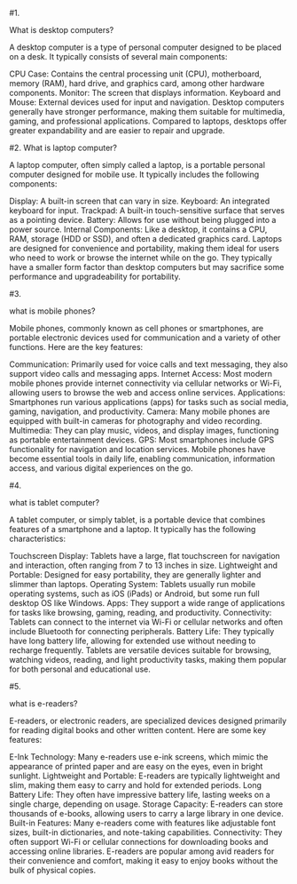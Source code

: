#1. 


What is desktop computers?


A desktop computer is a type of personal computer designed to be placed on a desk. It typically consists of several main components:

CPU Case: Contains the central processing unit (CPU), motherboard, memory (RAM), hard drive, and graphics card, among other hardware components.
Monitor: The screen that displays information.
Keyboard and Mouse: External devices used for input and navigation.
Desktop computers generally have stronger performance, making them suitable for multimedia, gaming, and professional applications. Compared to laptops, desktops offer greater expandability and are easier to repair and upgrade.



#2. 
What is laptop computer?


A laptop computer, often simply called a laptop, is a portable personal computer designed for mobile use. It typically includes the following components:

Display: A built-in screen that can vary in size.
Keyboard: An integrated keyboard for input.
Trackpad: A built-in touch-sensitive surface that serves as a pointing device.
Battery: Allows for use without being plugged into a power source.
Internal Components: Like a desktop, it contains a CPU, RAM, storage (HDD or SSD), and often a dedicated graphics card.
Laptops are designed for convenience and portability, making them ideal for users who need to work or browse the internet while on the go. They typically have a smaller form factor than desktop computers but may sacrifice some performance and upgradeability for portability.

#3.  

what is mobile phones?

Mobile phones, commonly known as cell phones or smartphones, are portable electronic devices used for communication and a variety of other functions. Here are the key features:

Communication: Primarily used for voice calls and text messaging, they also support video calls and messaging apps.
Internet Access: Most modern mobile phones provide internet connectivity via cellular networks or Wi-Fi, allowing users to browse the web and access online services.
Applications: Smartphones run various applications (apps) for tasks such as social media, gaming, navigation, and productivity.
Camera: Many mobile phones are equipped with built-in cameras for photography and video recording.
Multimedia: They can play music, videos, and display images, functioning as portable entertainment devices.
GPS: Most smartphones include GPS functionality for navigation and location services.
Mobile phones have become essential tools in daily life, enabling communication, information access, and various digital experiences on the go.


#4.


what is tablet computer?

A tablet computer, or simply tablet, is a portable device that combines features of a smartphone and a laptop. It typically has the following characteristics:

Touchscreen Display: Tablets have a large, flat touchscreen for navigation and interaction, often ranging from 7 to 13 inches in size.
Lightweight and Portable: Designed for easy portability, they are generally lighter and slimmer than laptops.
Operating System: Tablets usually run mobile operating systems, such as iOS (iPads) or Android, but some run full desktop OS like Windows.
Apps: They support a wide range of applications for tasks like browsing, gaming, reading, and productivity.
Connectivity: Tablets can connect to the internet via Wi-Fi or cellular networks and often include Bluetooth for connecting peripherals.
Battery Life: They typically have long battery life, allowing for extended use without needing to recharge frequently.
Tablets are versatile devices suitable for browsing, watching videos, reading, and light productivity tasks, making them popular for both personal and educational use.

#5. 


what is e-readers?


E-readers, or electronic readers, are specialized devices designed primarily for reading digital books and other written content. Here are some key features:

E-Ink Technology: Many e-readers use e-ink screens, which mimic the appearance of printed paper and are easy on the eyes, even in bright sunlight.
Lightweight and Portable: E-readers are typically lightweight and slim, making them easy to carry and hold for extended periods.
Long Battery Life: They often have impressive battery life, lasting weeks on a single charge, depending on usage.
Storage Capacity: E-readers can store thousands of e-books, allowing users to carry a large library in one device.
Built-in Features: Many e-readers come with features like adjustable font sizes, built-in dictionaries, and note-taking capabilities.
Connectivity: They often support Wi-Fi or cellular connections for downloading books and accessing online libraries.
E-readers are popular among avid readers for their convenience and comfort, making it easy to enjoy books without the bulk of physical copies.
